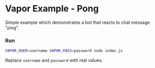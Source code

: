 # Vapor Example - Pong

Simple example which demonstrates a bot that reacts to chat message "ping".

### Run

```sh
VAPOR_USER=username VAPOR_PASS=password node index.js
```

Replace `username` and `password` with real values.
